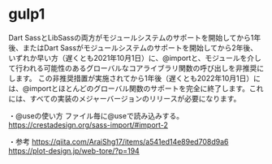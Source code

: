 # gulp1

Dart SassとLibSassの両方がモジュールシステムのサポートを開始してから1年後、またはDart Sassがモジュールシステムのサポートを開始してから2年後、いずれか早い方（遅くとも2021年10月1日）に、@importと、モジュールを介して行われる可能性のあるグローバルなコアライブラリ関数の呼び出しを非推奨にします。
この非推奨措置が実施されてから1年後（遅くとも2022年10月1日）には、@importとほとんどのグローバル関数のサポートを完全に終了します。これには、すべての実装のメジャーバージョンのリリースが必要になります。

・@useの使い方
ファイル毎に@useで読み込みする。
https://crestadesign.org/sass-import/#import-2

・参考
https://qiita.com/AraiShg17/items/a541ed14e89ed708d9a6
https://plot-design.jp/web-tore/?p=194
